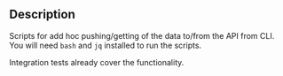 ## Description
Scripts for add hoc pushing/getting of the data to/from the API from CLI.
You will need `bash` and `jq` installed to run the scripts.

Integration tests already cover the functionality.
